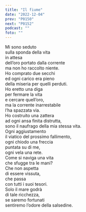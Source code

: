 ```yaml
---
title: "Il fiume"
date: "2022-12-04"
prev: "P0150"
next: "P0152"
podcast: ""
foto: ""
---
```


Mi sono seduto  
sulla sponda della vita  
in attesa  
dell’oro portato dalla corrente  
ma non ho raccolto niente.  
Ho comprato due secchi  
ed ogni carico era pieno  
della miseria per quelli perduti.  
Ho eretto una diga  
per fermare la vita  
e cercare quell’oro,  
ma la corrente inarrestabile  
l’ha spazzata via.  
Ho costruito una zattera  
ad ogni ansa finita distrutta,  
sono il naufrago della mia stessa vita.  
Ogni aggiustamento  
il viatico del prossimo fallimento,  
ogni chiodo una freccia  
puntata su di me,  
ogni vela una rete.  
Come si naviga una vita  
che sfugge tra le mani?  
Che non aspetta  
di essere vissuta,  
che passa  
con tutti i suoi tesori.  
Solo il mare godrà  
di tale ricchezza,  
se saremo fortunati  
sentiremo l’odore della salsedine.
